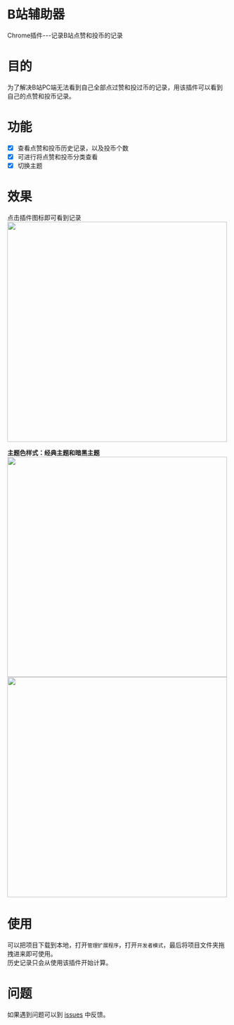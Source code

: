 # B站辅助器
Chrome插件---记录B站点赞和投币的记录

# 目的
为了解决B站PC端无法看到自己全部点过赞和投过币的记录，用该插件可以看到自己的点赞和投币记录。

# 功能
- [x] 查看点赞和投币历史记录，以及投币个数
- [x] 可进行将点赞和投币分类查看
- [x] 切换主题 

# 效果
点击插件图标即可看到记录    
<img height='500' src='https://resource.blogwxb.cn/chrome-extension-blibli/readme-1.png' />

<b>主题色样式：经典主题和暗黑主题</b>  
<img height='500' src='https://resource.blogwxb.cn/chrome-extension-blibli/readme-2.png' />
<img height='500' src='https://resource.blogwxb.cn/chrome-extension-blibli/readme-3.png' />

# 使用
可以把项目下载到本地，打开`管理扩展程序`，打开`开发者模式`，最后将项目文件夹拖拽进来即可使用。   
历史记录只会从使用该插件开始计算。

# 问题
如果遇到问题可以到 [issues](https://github.com/dearDreamWeb/chrome-extension-blibli/issues) 中反馈。